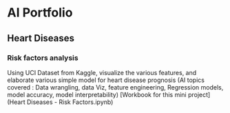 # AI Portfolio

## Heart Diseases

### Risk factors analysis
Using UCI Dataset from Kaggle, visualize the various features, and elaborate various simple model for heart disease prognosis
(AI topics covered : Data wrangling, data Viz, feature engineering, Regression models, model accuracy, model interpretability)
[Workbook for this mini project](Heart Diseases - Risk Factors.ipynb)
